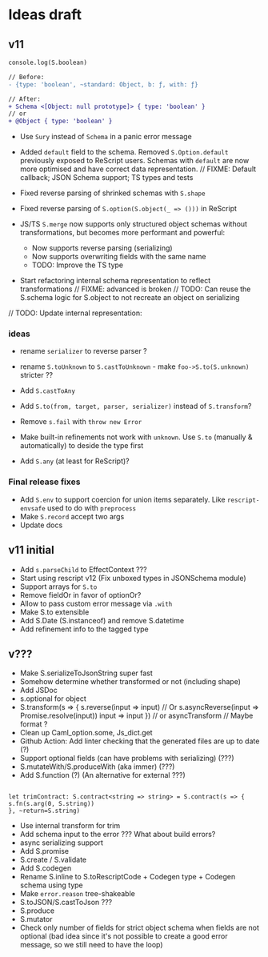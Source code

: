 # Ideas draft

## v11

```diff
console.log(S.boolean)

// Before:
- {type: 'boolean', ~standard: Object, b: ƒ, with: ƒ}

// After:
+ Schema <[Object: null prototype]> { type: 'boolean' }
// or
+ @Object { type: 'boolean' }
```

- Use `Sury` instead of `Schema` in a panic error message
- Added `default` field to the schema. Removed `S.Option.default` previously exposed to ReScript users. Schemas with `default` are now more optimised and have correct data representation.
  // FIXME: Default callback; JSON Schema support; TS types and tests

- Fixed reverse parsing of shrinked schemas with `S.shape`
- Fixed reverse parsing of `S.option(S.object(_ => ()))` in ReScript

- JS/TS `S.merge` now supports only structured object schemas without transformations, but becomes more performant and powerful:

  - Now supports reverse parsing (serializing)
  - Now supports overwriting fields with the same name
  - TODO: Improve the TS type

- Start refactoring internal schema representation to reflect transformations
  // FIXME: advanced is broken
  // TODO: Can reuse the S.schema logic for S.object to not recreate an object on serializing

// TODO: Update internal representation:

### ideas

- rename `serializer` to reverse parser ?
- rename `S.toUnknown` to `S.castToUnknown` - make `foo->S.to(S.unknown)` stricter ??
- Add `S.castToAny`

- Add `S.to(from, target, parser, serializer)` instead of `S.transform`?
- Remove `s.fail` with `throw new Error`
- Make built-in refinements not work with `unknown`. Use `S.to` (manually & automatically) to deside the type first
- Add `S.any` (at least for ReScript)?

### Final release fixes

- Add `S.env` to support coercion for union items separately. Like `rescript-envsafe` used to do with `preprocess`
- Make `S.record` accept two args
- Update docs

## v11 initial

- Add `s.parseChild` to EffectContext ???
- Start using rescript v12 (Fix unboxed types in JSONSchema module)
- Support arrays for `S.to`
- Remove fieldOr in favor of optionOr?
- Allow to pass custom error message via `.with`
- Make S.to extensible
- Add S.Date (S.instanceof) and remove S.datetime
- Add refinement info to the tagged type

## v???

- Make S.serializeToJsonString super fast
- Somehow determine whether transformed or not (including shape)
- Add JSDoc
- s.optional for object
- S.transform(s => {
  s.reverse(input => input) // Or s.asyncReverse(input => Promise.resolve(input))
  input => input
  }) // or asyncTransform // Maybe format ?
- Clean up Caml_option.some, Js_dict.get
- Github Action: Add linter checking that the generated files are up to date (?)
- Support optional fields (can have problems with serializing) (???)
- S.mutateWith/S.produceWith (aka immer) (???)
- Add S.function (?) (An alternative for external ???)

```

let trimContract: S.contract<string => string> = S.contract(s => {
s.fn(s.arg(0, S.string))
}, ~return=S.string)

```

- Use internal transform for trim
- Add schema input to the error ??? What about build errors?
- async serializing support
- Add S.promise
- S.create / S.validate
- Add S.codegen
- Rename S.inline to S.toRescriptCode + Codegen type + Codegen schema using type
- Make `error.reason` tree-shakeable
- S.toJSON/S.castToJson ???
- S.produce
- S.mutator
- Check only number of fields for strict object schema when fields are not optional (bad idea since it's not possible to create a good error message, so we still need to have the loop)

```

```
